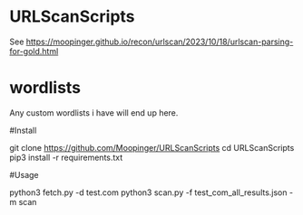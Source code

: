 # URLScanScripts
See https://moopinger.github.io/recon/urlscan/2023/10/18/urlscan-parsing-for-gold.html

# wordlists
Any custom wordlists i have will end up here.

#Install

git clone https://github.com/Moopinger/URLScanScripts
cd URLScanScripts
pip3 install -r requirements.txt

#Usage

python3 fetch.py -d test.com
python3 scan.py -f test_com_all_results.json -m scan
